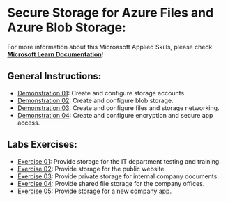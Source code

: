 # Secure Storage for Azure Files and Azure Blob Storage:
For more information about this Microasoft Applied Skills, please check **[Microsoft Learn Documentation](https://learn.microsoft.com/en-us/credentials/applied-skills/secure-storage-azure-files-azure-blob-storage/)**!

## General Instructions:
- [Demonstration 01](https://microsoftlearning.github.io/Secure-storage-for-Azure-Files-and-Azure-Blob-Storage/Instructions/Demos/DEMO_01_storage_accounts.html): Create and configure storage accounts.
- [Demonstration 02](https://microsoftlearning.github.io/Secure-storage-for-Azure-Files-and-Azure-Blob-Storage/Instructions/Demos/DEMO_02_blob_storage.html): Create and configure blob storage.
- [Demonstration 03](https://microsoftlearning.github.io/Secure-storage-for-Azure-Files-and-Azure-Blob-Storage/Instructions/Demos/DEMO_03_file_and_networking_storage.html): Create and configure files and storage networking.
- [Demonstration 04](https://microsoftlearning.github.io/Secure-storage-for-Azure-Files-and-Azure-Blob-Storage/Instructions/Demos/DEMO_04_web_app_storage.html): Create and configure encryption and secure app access.

## Labs Exercises:
- [Exercise 01](https://microsoftlearning.github.io/Secure-storage-for-Azure-Files-and-Azure-Blob-Storage/Instructions/Labs/LAB_01_storage_test_training.html): Provide storage for the IT department testing and training.
- [Exercise 02](https://microsoftlearning.github.io/Secure-storage-for-Azure-Files-and-Azure-Blob-Storage/Instructions/Labs/LAB_02a_storage_public_website.html): Provide storage for the public website.
- [Exercise 03](https://microsoftlearning.github.io/Secure-storage-for-Azure-Files-and-Azure-Blob-Storage/Instructions/Labs/LAB_02b_storage_private_docs.html): Provide private storage for internal company documents.
- [Exercise 04](https://microsoftlearning.github.io/Secure-storage-for-Azure-Files-and-Azure-Blob-Storage/Instructions/Labs/LAB_03_storage_file_shares.html): Provide shared file storage for the company offices.
- [Exercise 05](https://microsoftlearning.github.io/Secure-storage-for-Azure-Files-and-Azure-Blob-Storage/Instructions/Labs/LAB_04_storage_web_app.html): Provide storage for a new company app.

